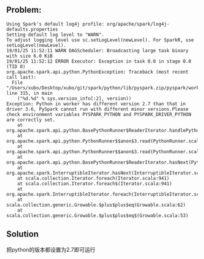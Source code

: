 	
## Problem:
	
	Using Spark's default log4j profile: org/apache/spark/log4j-defaults.properties
	Setting default log level to "WARN".
	To adjust logging level use sc.setLogLevel(newLevel). For SparkR, use setLogLevel(newLevel).
	19/01/25 11:52:11 WARN DAGScheduler: Broadcasting large task binary with size 6.0 KiB
	19/01/25 11:52:12 ERROR Executor: Exception in task 0.0 in stage 0.0 (TID 0)
	org.apache.spark.api.python.PythonException: Traceback (most recent call last):
	  File "/Users/xubo/Desktop/xubo/git/spark/python/lib/pyspark.zip/pyspark/worker.py", line 315, in main
	    ("%d.%d" % sys.version_info[:2], version))
	Exception: Python in worker has different version 2.7 than that in driver 3.6, PySpark cannot run with different minor versions.Please check environment variables PYSPARK_PYTHON and PYSPARK_DRIVER_PYTHON are correctly set.
		at org.apache.spark.api.python.BasePythonRunner$ReaderIterator.handlePythonException(PythonRunner.scala:453)
		at org.apache.spark.api.python.PythonRunner$$anon$3.read(PythonRunner.scala:588)
		at org.apache.spark.api.python.PythonRunner$$anon$3.read(PythonRunner.scala:571)
		at org.apache.spark.api.python.BasePythonRunner$ReaderIterator.hasNext(PythonRunner.scala:406)
		at org.apache.spark.InterruptibleIterator.hasNext(InterruptibleIterator.scala:37)
		at scala.collection.Iterator.foreach(Iterator.scala:941)
		at scala.collection.Iterator.foreach$(Iterator.scala:941)
		at org.apache.spark.InterruptibleIterator.foreach(InterruptibleIterator.scala:28)
		at scala.collection.generic.Growable.$plus$plus$eq(Growable.scala:62)
		at scala.collection.generic.Growable.$plus$plus$eq$(Growable.scala:53)
		
## Solution
把python的版本都设置为2.7即可运行